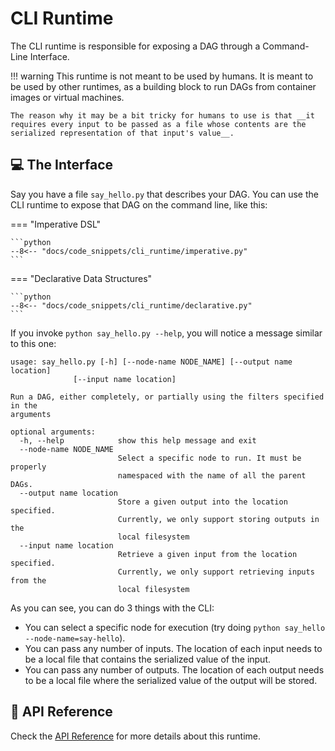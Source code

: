 # CLI Runtime

The CLI runtime is responsible for exposing a DAG through a Command-Line Interface.

!!! warning
    This runtime is not meant to be used by humans. It is meant to be used by other runtimes, as a building block to run DAGs from container images or virtual machines.

    The reason why it may be a bit tricky for humans to use is that __it requires every input to be passed as a file whose contents are the serialized representation of that input's value__.


## 💻 The Interface

Say you have a file `say_hello.py` that describes your DAG. You can use the CLI runtime to expose that DAG on the command line, like this:


=== "Imperative DSL"

    ```python
    --8<-- "docs/code_snippets/cli_runtime/imperative.py"
    ```

=== "Declarative Data Structures"

    ```python
    --8<-- "docs/code_snippets/cli_runtime/declarative.py"
    ```


If you invoke `python say_hello.py --help`, you will notice a message similar to this one:

```
usage: say_hello.py [-h] [--node-name NODE_NAME] [--output name location]
              [--input name location]

Run a DAG, either completely, or partially using the filters specified in the
arguments

optional arguments:
  -h, --help            show this help message and exit
  --node-name NODE_NAME
                        Select a specific node to run. It must be properly
                        namespaced with the name of all the parent DAGs.
  --output name location
                        Store a given output into the location specified.
                        Currently, we only support storing outputs in the
                        local filesystem
  --input name location
                        Retrieve a given input from the location specified.
                        Currently, we only support retrieving inputs from the
                        local filesystem
```


As you can see, you can do 3 things with the CLI:

- You can select a specific node for execution (try doing `python say_hello --node-name=say-hello`).
- You can pass any number of inputs. The location of each input needs to be a local file that contains the serialized value of the input.
- You can pass any number of outputs. The location of each output needs to be a local file where the serialized value of the output will be stored.


## 📗 API Reference

Check the [API Reference](../../api/runtime-cli.md) for more details about this runtime.
